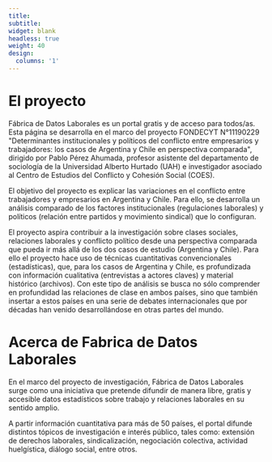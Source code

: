 ```yaml
---
title:
subtitle:
widget: blank
headless: true
weight: 40
design:
  columns: '1'
---
```


# El proyecto

Fábrica de Datos Laborales es un portal gratis y de acceso para todos/as. Esta página se desarrolla en el marco del proyecto FONDECYT N°11190229 "Determinantes institucionales y políticos del conflicto entre empresarios y trabajadores: los casos de Argentina y Chile en perspectiva comparada", dirigido por Pablo Pérez Ahumada, profesor asistente del departamento de sociología de la Universidad Alberto Hurtado (UAH) e investigador asociado al Centro de Estudios del Conflicto y Cohesión Social (COES). 

El objetivo del proyecto es explicar las variaciones en el conflicto entre trabajadores y empresarios en Argentina y Chile. Para ello, se desarrolla un análisis comparado de los factores institucionales (regulaciones laborales) y políticos (relación entre partidos y movimiento sindical) que lo configuran.

El proyecto aspira contribuir a la investigación sobre clases sociales, relaciones laborales y conflicto político desde una perspectiva comparada que pueda ir más allá de los dos casos de estudio (Argentina y Chile). Para ello el proyecto hace uso de técnicas cuantitativas convencionales (estadísticas), que, para los casos de Argentina y Chile, es profundizada con información cualitativa (entrevistas a actores claves) y material histórico (archivos). Con este tipo de análisis se busca no sólo comprender en profundidad las relaciones de clase en ambos países, sino que también insertar a estos países en una serie de debates internacionales que por décadas han venido desarrollándose en otras partes del mundo. 

# Acerca de Fabrica de Datos Laborales

En el marco del proyecto de investigación, Fábrica de Datos Laborales surge como una iniciativa que pretende difundir de manera libre, gratis y accesible datos estadísticos sobre trabajo y relaciones laborales en su sentido amplio.

A partir información cuantitativa para más de 50 países, el portal difunde distintos tópicos de investigación e interés público, tales como: extensión de derechos laborales, sindicalización, negociación colectiva, actividad huelgística, diálogo social, entre otros. 
